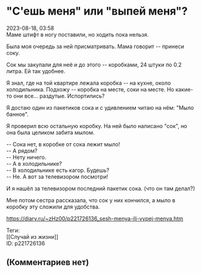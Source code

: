 "С'ешь меня" или "выпей меня"?
==============================

  
2023-08-18, 03:58  
 Маме штифт в ногу поставили, но ходить пока нельзя.   
   
 Была моя очередь за ней присматривать. Мама говорит -- принеси соку.   
   
 Сок мы закупали для неё и до этого -- коробками, 24 штуки по 0.2 литра. Ей так удобнее.   
   
 Я знал, где на той квартире лежала коробка -- на кухне, около холодильника. Подхожу -- коробка на месте, соки на месте. Но какие-то они все... раздутые. Испортились?   
   
 Я достаю один из пакетиков сока и с удивлением читаю на нём: "Мыло банное".   
   
 Я проверил всю остальную коробку. На ней было написано "сок", но она была целиком забита мылом.   
   
 -- Сока нет, в коробке от сока лежит мыло!   
 -- А рядом?   
 -- Нету ничего.   
 -- А в холодильнике?   
 -- В холодильнике есть кагор. Будешь?   
 -- Не. А вот за телевизором посмотри!   
   
 И я нашёл за телевизором последний пакетик сока. (что он там делал?)   
   
 Мне потом сестра рассказала, что сок у них кончился, а мыло в коробку эту сложили для удобства.   
  
<https://diary.ru/~zHz00/p221726136_sesh-menya-ili-vypej-menya.htm>  
  
Теги:  
[[Случай из жизни]]  
ID: p221726136  


(Комментариев нет)
------------------
